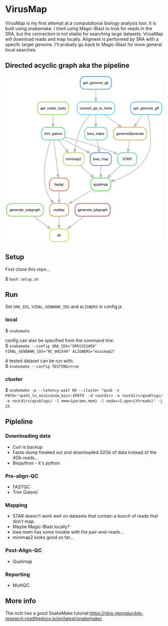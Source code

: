 # VirusMap

VirusMap is my first attempt at a computational biology analysis tool. It is built using snakemake. I tried using Magic-Blast to look for reads in the SRA, but the connection is not stable for searching large datasets. VirusMap will download reads and map locally. Aligment is performed by SRA with a specifc target genome. I'll probally go back to Magic-Blast for more general local searches.

## Directed acyclic graph aka the pipeline

![virusMAP DAG](./rulegraph.png "virusMAP DAG")

## Setup

First clone this repo...

$ `bash setup.sh`

## Run

Set `SRA_IDS`, `VIRAL_GENBANK_IDS` and `ALIGNERS` in config.js

### local

$ `snakemake`

config can also be specified from the command line:  
$ `snakemake --config SRA_IDS="SRR1553459" VIRAL_GENBANK_IDS="NC_002549" ALIGNERS="minimap2"`

A tested dataset can be run with:  
$ `snakemake --config TESTING=true`

### cluster

$ `
snakemake -p
--latency-wait 60
--cluster "qsub -v PATH='<path_to_miniconda_bin>:$PATH' -d <outdir> -o <outdir>/qsublogs/ -e <outdir>/qsublogs/ -l mem={params.mem} -l nodes=1:ppn={threads}"
-j 25
`

## Pipleline

### Downloading data

- Curl is backup
- Fasta-dump freaked out and downloaded 32Gb of data instead of the 4Gb reads...
- Biopython - it's python

### Pre-align-QC

- FASTQC
- Trim Galore!

### Mapping

- STAR doesn't work well on datasets that contain a bunch of reads that don't map. 
- Maybe Magic-Blast locally?
- bwa mem has some trouble with the pair-end-reads...
- minimap2 looks good so far...

### Post-Align-QC

- Qualimap

### Reporting

- MultiQC

## More info

The ncbi has a good SnakeMake tutorial <https://nbis-reproducible-research.readthedocs.io/en/latest/snakemake/>